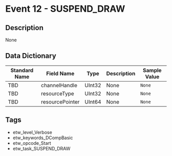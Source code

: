 # Event 12 - SUSPEND_DRAW

## Description
None

## Data Dictionary
|Standard Name|Field Name|Type|Description|Sample Value|
|---|---|---|---|---|
|TBD|channelHandle|UInt32|None|`None`|
|TBD|resourceType|UInt32|None|`None`|
|TBD|resourcePointer|UInt64|None|`None`|

## Tags
* etw_level_Verbose
* etw_keywords_DCompBasic
* etw_opcode_Start
* etw_task_SUSPEND_DRAW